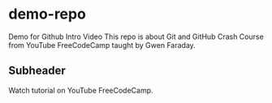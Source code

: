 # demo-repo
Demo for Github Intro Video
This repo is about Git and GitHub Crash Course from YouTube FreeCodeCamp taught by Gwen Faraday.

## Subheader
Watch tutorial on YouTube FreeCodeCamp.